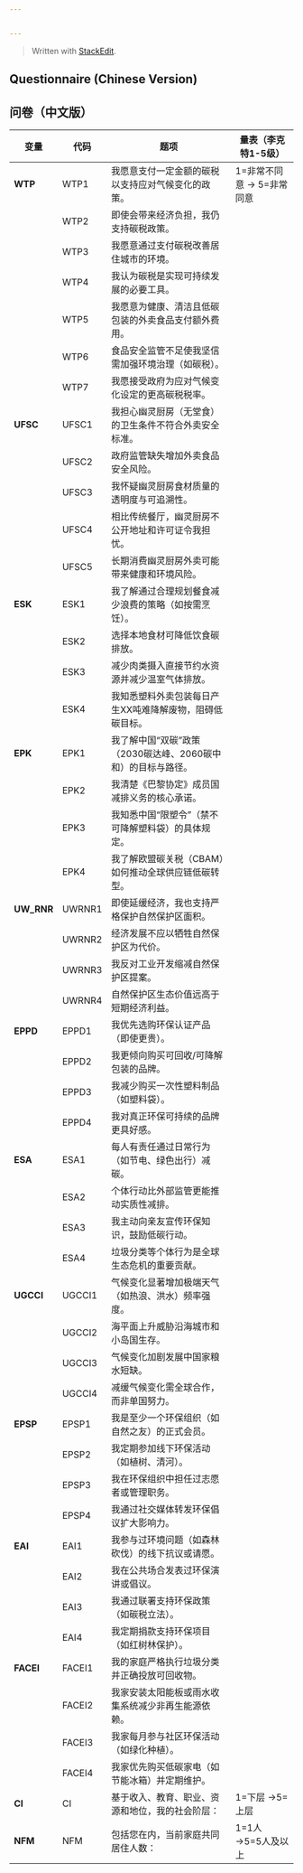 ```yaml
---


---
```


<blockquote>
<p>Written with <a href="https://stackedit.io/">StackEdit</a>.</p>
</blockquote>
<h2 id="questionnaire-chinese-version">Questionnaire (Chinese Version)</h2>
<h2 id="问卷（中文版）">问卷（中文版）</h2>

<table>
<thead>
<tr>
<th>变量</th>
<th>代码</th>
<th>题项</th>
<th>量表（李克特1-5级）</th>
</tr>
</thead>
<tbody>
<tr>
<td><strong>WTP</strong></td>
<td>WTP1</td>
<td>我愿意支付一定金额的碳税以支持应对气候变化的政策。</td>
<td>1=非常不同意 → 5=非常同意</td>
</tr>
<tr>
<td></td>
<td>WTP2</td>
<td>即使会带来经济负担，我仍支持碳税政策。</td>
<td></td>
</tr>
<tr>
<td></td>
<td>WTP3</td>
<td>我愿意通过支付碳税改善居住城市的环境。</td>
<td></td>
</tr>
<tr>
<td></td>
<td>WTP4</td>
<td>我认为碳税是实现可持续发展的必要工具。</td>
<td></td>
</tr>
<tr>
<td></td>
<td>WTP5</td>
<td>我愿意为健康、清洁且低碳包装的外卖食品支付额外费用。</td>
<td></td>
</tr>
<tr>
<td></td>
<td>WTP6</td>
<td>食品安全监管不足使我坚信需加强环境治理（如碳税）。</td>
<td></td>
</tr>
<tr>
<td></td>
<td>WTP7</td>
<td>我愿接受政府为应对气候变化设定的更高碳税税率。</td>
<td></td>
</tr>
<tr>
<td><strong>UFSC</strong></td>
<td>UFSC1</td>
<td>我担心幽灵厨房（无堂食）的卫生条件不符合外卖安全标准。</td>
<td></td>
</tr>
<tr>
<td></td>
<td>UFSC2</td>
<td>政府监管缺失增加外卖食品安全风险。</td>
<td></td>
</tr>
<tr>
<td></td>
<td>UFSC3</td>
<td>我怀疑幽灵厨房食材质量的透明度与可追溯性。</td>
<td></td>
</tr>
<tr>
<td></td>
<td>UFSC4</td>
<td>相比传统餐厅，幽灵厨房不公开地址和许可证令我担忧。</td>
<td></td>
</tr>
<tr>
<td></td>
<td>UFSC5</td>
<td>长期消费幽灵厨房外卖可能带来健康和环境风险。</td>
<td></td>
</tr>
<tr>
<td><strong>ESK</strong></td>
<td>ESK1</td>
<td>我了解通过合理规划餐食减少浪费的策略（如按需烹饪）。</td>
<td></td>
</tr>
<tr>
<td></td>
<td>ESK2</td>
<td>选择本地食材可降低饮食碳排放。</td>
<td></td>
</tr>
<tr>
<td></td>
<td>ESK3</td>
<td>减少肉类摄入直接节约水资源并减少温室气体排放。</td>
<td></td>
</tr>
<tr>
<td></td>
<td>ESK4</td>
<td>我知悉塑料外卖包装每日产生XX吨难降解废物，阻碍低碳目标。</td>
<td></td>
</tr>
<tr>
<td><strong>EPK</strong></td>
<td>EPK1</td>
<td>我了解中国“双碳”政策（2030碳达峰、2060碳中和）的目标与路径。</td>
<td></td>
</tr>
<tr>
<td></td>
<td>EPK2</td>
<td>我清楚《巴黎协定》成员国减排义务的核心承诺。</td>
<td></td>
</tr>
<tr>
<td></td>
<td>EPK3</td>
<td>我知悉中国“限塑令”（禁不可降解塑料袋）的具体规定。</td>
<td></td>
</tr>
<tr>
<td></td>
<td>EPK4</td>
<td>我了解欧盟碳关税（CBAM）如何推动全球供应链低碳转型。</td>
<td></td>
</tr>
<tr>
<td><strong>UW_RNR</strong></td>
<td>UWRNR1</td>
<td>即使延缓经济，我也支持严格保护自然保护区面积。</td>
<td></td>
</tr>
<tr>
<td></td>
<td>UWRNR2</td>
<td>经济发展不应以牺牲自然保护区为代价。</td>
<td></td>
</tr>
<tr>
<td></td>
<td>UWRNR3</td>
<td>我反对工业开发缩减自然保护区提案。</td>
<td></td>
</tr>
<tr>
<td></td>
<td>UWRNR4</td>
<td>自然保护区生态价值远高于短期经济利益。</td>
<td></td>
</tr>
<tr>
<td><strong>EPPD</strong></td>
<td>EPPD1</td>
<td>我优先选购环保认证产品（即使更贵）。</td>
<td></td>
</tr>
<tr>
<td></td>
<td>EPPD2</td>
<td>我更倾向购买可回收/可降解包装的品牌。</td>
<td></td>
</tr>
<tr>
<td></td>
<td>EPPD3</td>
<td>我减少购买一次性塑料制品（如塑料袋）。</td>
<td></td>
</tr>
<tr>
<td></td>
<td>EPPD4</td>
<td>我对真正环保可持续的品牌更具好感。</td>
<td></td>
</tr>
<tr>
<td><strong>ESA</strong></td>
<td>ESA1</td>
<td>每人有责任通过日常行为（如节电、绿色出行）减碳。</td>
<td></td>
</tr>
<tr>
<td></td>
<td>ESA2</td>
<td>个体行动比外部监管更能推动实质性减排。</td>
<td></td>
</tr>
<tr>
<td></td>
<td>ESA3</td>
<td>我主动向亲友宣传环保知识，鼓励低碳行动。</td>
<td></td>
</tr>
<tr>
<td></td>
<td>ESA4</td>
<td>垃圾分类等个体行为是全球生态危机的重要贡献。</td>
<td></td>
</tr>
<tr>
<td><strong>UGCCI</strong></td>
<td>UGCCI1</td>
<td>气候变化显著增加极端天气（如热浪、洪水）频率强度。</td>
<td></td>
</tr>
<tr>
<td></td>
<td>UGCCI2</td>
<td>海平面上升威胁沿海城市和小岛国生存。</td>
<td></td>
</tr>
<tr>
<td></td>
<td>UGCCI3</td>
<td>气候变化加剧发展中国家粮水短缺。</td>
<td></td>
</tr>
<tr>
<td></td>
<td>UGCCI4</td>
<td>减缓气候变化需全球合作，而非单国努力。</td>
<td></td>
</tr>
<tr>
<td><strong>EPSP</strong></td>
<td>EPSP1</td>
<td>我是至少一个环保组织（如自然之友）的正式会员。</td>
<td></td>
</tr>
<tr>
<td></td>
<td>EPSP2</td>
<td>我定期参加线下环保活动（如植树、清河）。</td>
<td></td>
</tr>
<tr>
<td></td>
<td>EPSP3</td>
<td>我在环保组织中担任过志愿者或管理职务。</td>
<td></td>
</tr>
<tr>
<td></td>
<td>EPSP4</td>
<td>我通过社交媒体转发环保倡议扩大影响力。</td>
<td></td>
</tr>
<tr>
<td><strong>EAI</strong></td>
<td>EAI1</td>
<td>我参与过环境问题（如森林砍伐）的线下抗议或请愿。</td>
<td></td>
</tr>
<tr>
<td></td>
<td>EAI2</td>
<td>我在公共场合发表过环保演讲或倡议。</td>
<td></td>
</tr>
<tr>
<td></td>
<td>EAI3</td>
<td>我通过联署支持环保政策（如碳税立法）。</td>
<td></td>
</tr>
<tr>
<td></td>
<td>EAI4</td>
<td>我定期捐款支持环保项目（如红树林保护）。</td>
<td></td>
</tr>
<tr>
<td><strong>FACEI</strong></td>
<td>FACEI1</td>
<td>我的家庭严格执行垃圾分类并正确投放可回收物。</td>
<td></td>
</tr>
<tr>
<td></td>
<td>FACEI2</td>
<td>我家安装太阳能板或雨水收集系统减少非再生能源依赖。</td>
<td></td>
</tr>
<tr>
<td></td>
<td>FACEI3</td>
<td>我家每月参与社区环保活动（如绿化种植）。</td>
<td></td>
</tr>
<tr>
<td></td>
<td>FACEI4</td>
<td>我家优先购买低碳家电（如节能冰箱）并定期维护。</td>
<td></td>
</tr>
<tr>
<td><strong>CI</strong></td>
<td>CI</td>
<td>基于收入、教育、职业、资源和地位，我的社会阶层：</td>
<td>1=下层 →5=上层</td>
</tr>
<tr>
<td><strong>NFM</strong></td>
<td>NFM</td>
<td>包括您在内，当前家庭共同居住人数：</td>
<td>1=1人 →5=5人及以上</td>
</tr>
</tbody>
</table>
